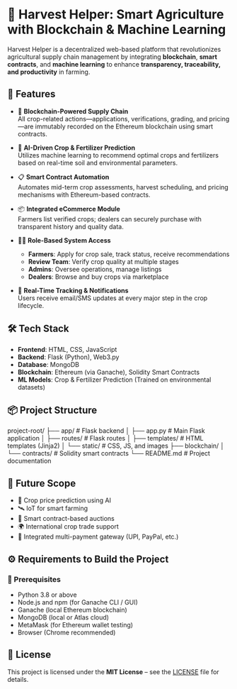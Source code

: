 # 🌾 Harvest Helper: Smart Agriculture with Blockchain & Machine Learning

Harvest Helper is a decentralized web-based platform that revolutionizes agricultural supply chain management by integrating **blockchain**, **smart contracts**, and **machine learning** to enhance **transparency, traceability, and productivity** in farming.

## 🚀 Features

- 🔗 **Blockchain-Powered Supply Chain**  
  All crop-related actions—applications, verifications, grading, and pricing—are immutably recorded on the Ethereum blockchain using smart contracts.

- 🤖 **AI-Driven Crop & Fertilizer Prediction**  
  Utilizes machine learning to recommend optimal crops and fertilizers based on real-time soil and environmental parameters.

- 📋 **Smart Contract Automation**  
  Automates mid-term crop assessments, harvest scheduling, and pricing mechanisms with Ethereum-based contracts.

- 📦 **Integrated eCommerce Module**  
  Farmers list verified crops; dealers can securely purchase with transparent history and quality data.

- 👨‍🌾 **Role-Based System Access**  
  - **Farmers**: Apply for crop sale, track status, receive recommendations  
  - **Review Team**: Verify crop quality at multiple stages  
  - **Admins**: Oversee operations, manage listings  
  - **Dealers**: Browse and buy crops via marketplace

- 🧠 **Real-Time Tracking & Notifications**  
  Users receive email/SMS updates at every major step in the crop lifecycle.

## 🛠️ Tech Stack

- **Frontend**: HTML, CSS, JavaScript
- **Backend**: Flask (Python), Web3.py
- **Database**: MongoDB
- **Blockchain**: Ethereum (via Ganache), Solidity Smart Contracts
- **ML Models**: Crop & Fertilizer Prediction (Trained on environmental datasets)

## 📦 Project Structure

project-root/
├── app/ # Flask backend
│ ├── app.py # Main Flask application
│ ├── routes/ # Flask routes
│ ├── templates/ # HTML templates (Jinja2)
│ └── static/ # CSS, JS, and images
├── blockchain/
│ └── contracts/ # Solidity smart contracts
└── README.md # Project documentation


## 🌱 Future Scope

- 🧠 Crop price prediction using AI  
- 🛰️ IoT for smart farming  
- 🔐 Smart contract-based auctions  
- 🌍 International crop trade support  
- 💸 Integrated multi-payment gateway (UPI, PayPal, etc.)

## ⚙️ Requirements to Build the Project

### 🔧 Prerequisites

- Python 3.8 or above
- Node.js and npm (for Ganache CLI / GUI)
- Ganache (local Ethereum blockchain)
- MongoDB (local or Atlas cloud)
- MetaMask (for Ethereum wallet testing)
- Browser (Chrome recommended)

## 📜 License

This project is licensed under the **MIT License** – see the [LICENSE](LICENSE) file for details.

